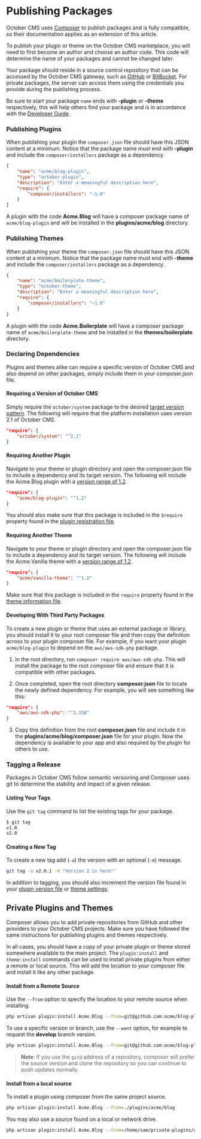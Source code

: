 # Publishing Packages

October CMS uses [Composer](https://getcomposer.org/) to publish packages and is fully compatible, so their documentation applies as an extension of this article.

To publish your plugin or theme on the October CMS marketplace, you will need to first become an author and choose an author code. This code will determine the name of your packages and cannot be changed later.

Your package should reside in a source control repository that can be accessed by the October CMS gateway, such as [GitHub](https://github.com/) or [BitBucket](https://bitbucket.org/). For private packages, the server can access them using the credentials you provide during the publishing process.

Be sure to start your package `name` ends with **-plugin** or **-theme** respectively, this will help others find your package and is in accordance with the [Developer Guide](https://octobercms.com/help/guidelines/developer#package-naming).

### Publishing Plugins

When publishing your plugin the `composer.json` file should have this JSON content at a minimum. Notice that the package name must end with **-plugin** and include the `composer/installers` package as a dependency.

```json
{
    "name": "acme/blog-plugin",
    "type": "october-plugin",
    "description": "Enter a meaningful description here",
    "require": {
        "composer/installers": "~1.0"
    }
}
```

A plugin with the code **Acme.Blog** will have a composer package name of `acme/blog-plugin` and will be installed in the **plugins/acme/blog** directory.

### Publishing Themes

When publishing your theme the `composer.json` file should have this JSON content at a minimum. Notice that the package name must end with **-theme** and include the `composer/installers` package as a dependency.

```json
{
    "name": "acme/boilerplate-theme",
    "type": "october-theme",
    "description": "Enter a meaningful description here",
    "require": {
        "composer/installers": "~1.0"
    }
}
```

A plugin with the code **Acme.Boilerplate** will have a composer package name of `acme/boilerplate-theme` and be installed in the **themes/boilerplate** directory.

### Declaring Dependencies

Plugins and themes alike can require a specific version of October CMS and also depend on other packages, simply include them in your composer.json file.

#### Requiring a Version of October CMS

Simply require the `october/system` package to the desired [target version pattern](https://getcomposer.org/doc/articles/versions.md). The following will require that the platform installation uses version 2.1 of October CMS.

```json
"require": {
    "october/system": "^2.1"
}
```

#### Requiring Another Plugin

Navigate to your theme or plugin directory and open the composer.json file to include a dependency and its target version. The following will include the Acme.Blog plugin with a [version range of 1.2](https://getcomposer.org/doc/articles/versions.md).

```json
"require": {
    "acme/blog-plugin": "^1.2"
}
```

You should also make sure that this package is included in the `$require` property found in the [plugin registration file](../system/plugins.md).

#### Requiring Another Theme

Navigate to your theme or plugin directory and open the composer.json file to include a dependency and its target version. The following will include the Acme.Vanilla theme with a [version range of 1.2](https://getcomposer.org/doc/articles/versions.md).

```json
"require": {
    "acme/vanilla-theme": "^1.2"
}
```

Make sure that this package is included in the `require` property found in the [theme information file](../../cms/themes/settings.md).

#### Developing With Third Party Packages

To create a new plugin or theme that uses an external package or library, you should install it to your root composer file and then copy the definition across to your plugin composer file. For example, if you want your plugin `acme/blog-plugin` to depend on the `aws/aws-sdk-php` package.

1. In the root directory, run `composer require aws/aws-sdk-php`. This will install the package to the root composer file and ensure that it is compatible with other packages.

2. Once completed, open the root directory **composer.json** file to locate the newly defined dependency. For example, you will see something like this:

```json
"require": {
    "aws/aws-sdk-php": "^3.158"
}
```

3. Copy this definition from the root **composer.json** file and include it in the **plugins/acme/blog/composer.json** file for your plugin. Now the dependency is available to your app and also required by the plugin for others to use.

### Tagging a Release

Packages in October CMS follow semantic versioning and Composer uses git to determine the stability and impact of a given release.

#### Listing Your Tags

Use the `git tag` command to list the existing tags for your package.

```bash
$ git tag
v1.0
v2.0
```

#### Creating a New Tag

To create a new tag add (`-a`) the version with an optional (`-m`) message.

```bash
git tag -a v2.0.1 -m "Version 2 is here!"
```

In addition to tagging, you should also increment the version file found in your [plugin version file](../system/plugins.md) or [theme settings](../../cms/themes/settings.md).

## Private Plugins and Themes

Composer allows you to add private repositories from GitHub and other providers to your October CMS projects. Make sure you have followed the same instructions for publishing plugins and themes respectively.

In all cases, you should have a copy of your private plugin or theme stored somewhere available to the main project. The `plugin:install` and `theme:install` commands can be used to install private plugins from either a remote or local source. This will add the location to your composer file and install it like any other package.

#### Install from a Remote Source

Use the `--from` option to specify the location to your remote source when installing.

```bash
php artisan plugin:install Acme.Blog --from=git@github.com:acme/blog-plugin.git
```

To use a specific version or branch, use the `--want` option, for example to request the **develop** branch version.

```bash
php artisan plugin:install Acme.Blog --from=git@github.com:acme/blog-plugin.git --want=dev-develop
```

> **Note**: If you use the `git@` address of a repository, composer will prefer the source version and clone the repository so you can continue to push updates normally.

#### Install from a local source

To install a plugin using composer from the same project source.

```bash
php artisan plugin:install Acme.Blog --from=./plugins/acme/blog
```

You may also use a source found on a local or network drive.

```bash
php artisan plugin:install Acme.Blog --from=/home/sam/private-plugins/acme-blog
```